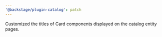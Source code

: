 ```yaml
---
'@backstage/plugin-catalog': patch
---
```


Customized the titles of Card components displayed on the catalog entity pages.
